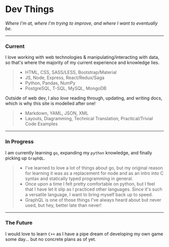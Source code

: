 # Dev Things

*Where I'm at, where I'm trying to improve, and where I want to eventually be.*

---

### Current

I love working with web technologies & manipulating/interacting with data, so that's where the majority of my current experience and knowledge lies.

> - HTML, CSS, SASS/LESS, Bootstrap/Material 
> - JS, Node, Express, React/Redux/Saga
> - Python, Pandas, NumPy
> - PostgreSQL, T-SQL, MySQL, MongoDB

Outside of web dev, I also *love* reading through, updating, and writing docs, which is why this site is modelled after one!

> - Markdown, YAML, JSON, XML
> - Layouts, Diagramming, Technical Translation, Practical/Trivial Code Examples

---

### In Progress

I am currently learning `go`, expanding my `python` knowledge, and finally picking up `GraphQL`.

> - I've learned to love a lot of things about go, but my original reason for learning it was as a replacement for node and as an intro into C syntax and statically typed programming in general.
> - Once upon a time I felt pretty comfortable on python, but I feel that I have let it slip as I practiced other languages. Since it's such a versatile language, I want to bring myself back up to speed.
> - GraphQL is one of those things I've always heard about but never used, but hey, better late than never!

---

### The Future

I would love to learn `C++` as I have a pipe dream of developing my own game some day... but no concrete plans as of yet.